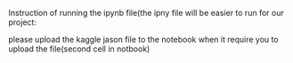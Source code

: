 
Instruction of running the ipynb file(the ipny file will be easier to run for our project:

please upload the kaggle jason file to the notebook when it require you to upload the file(second cell in notbook)
